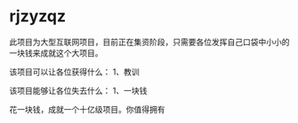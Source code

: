 # rjzyzqz
此项目为大型互联网项目，目前正在集资阶段，只需要各位发挥自己口袋中小小的一块钱来成就这个大项目。   



该项目可以让各位获得什么： 
1、教训 


该项目能够让各位失去什么： 
1、一块钱

花一块钱，成就一个十亿级项目。你值得拥有
